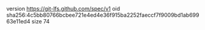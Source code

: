 version https://git-lfs.github.com/spec/v1
oid sha256:4c5bb80766bcbee721e4ed4e36f915ba2252faeccf7f9009bd1ab69963e11ed4
size 74
